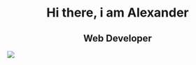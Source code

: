 <div id="header" align="center">
  <h1>Hi there, i am Alexander </h1>
  <h2> Web Developer</h2>
</div>
<img src="https://img.shields.io/badge/-Telegram-090909?style=for-the-badge&logo=telegram&logoColor=27A0D9">
<!--
**AleksandrSanduliak/AleksandrSanduliak** is a ✨ _special_ ✨ repository because its `README.md` (this file) appears on your GitHub profile.

Here are some ideas to get you started:

- 🔭 I’m currently working on ...
- 🌱 I’m currently learning ...
- 👯 I’m looking to collaborate on ...
- 🤔 I’m looking for help with ...
- 💬 Ask me about ...
- 📫 How to reach me: ...
- 😄 Pronouns: ...
- ⚡ Fun fact: ...
-->
